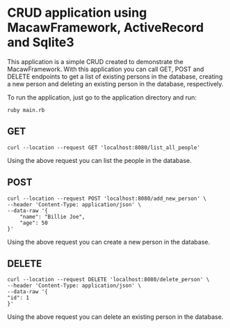 # CRUD application using MacawFramework, ActiveRecord and Sqlite3

This application is a simple CRUD created to demonstrate the MacawFramework. With this application
you can call GET, POST and DELETE endpoints to get a list of existing persons in the database, creating
a new person and deleting an existing person in the database, respectively.

To run the application, just go to the application directory and run:
```shell
ruby main.rb
```

## GET
```curl
curl --location --request GET 'localhost:8080/list_all_people'
```
Using the above request you can list the people in the database.

## POST
```curl
curl --location --request POST 'localhost:8080/add_new_person' \
--header 'Content-Type: application/json' \
--data-raw '{
    "name": "Billie Joe",
    "age": 50
}'
```
Using the above request you can create a new person in the database.

## DELETE
```curl
curl --location --request DELETE 'localhost:8080/delete_person' \
--header 'Content-Type: application/json' \
--data-raw '{
"id": 1
}'
```
Using the above request you can delete an existing person in the database.
